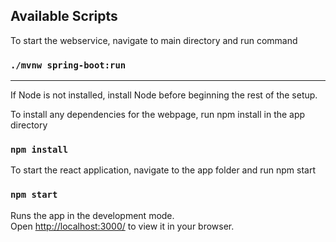 ## Available Scripts

To start the webservice, navigate to main directory and run command 
### `./mvnw spring-boot:run`

---
If Node is not installed, install Node before beginning the rest of the setup.

To install any dependencies for the webpage, run npm install in the app directory

### `npm install`

To start the react application, navigate to the app folder and run npm start
### `npm start`

Runs the app in the development mode.\
Open [http://localhost:3000/](http://localhost:3000) to view it in your browser.
